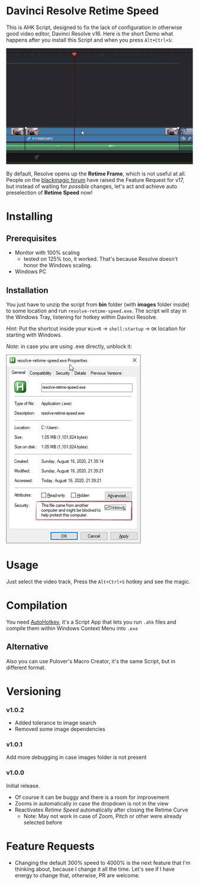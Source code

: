 # Davinci Resolve Retime Speed
This is AHK Script, designed to fix the lack of configuration in otherwise good video editor, Davinci Resolve v16. Here is the short Demo what happens after you install this Script and when you press `Alt+Ctrl+S`:

![Demonstration of what happens on hotkey](https://github.com/kotylo/davinci-resolve-retime-speed/blob/master/misc/intro.gif?raw=true)

By default, Resolve opens up the **Retime Frame**, which is not useful at all. People on the [blackmagic forum](https://forum.blackmagicdesign.com/viewtopic.php?f=33&t=102519) have raised the Feature Request for v17, but instead of waiting for *possible* changes, let's act and achieve auto preselection of **Retime Speed** now!

# Installing

## Prerequisites

* Monitor with 100% scaling
  * tested on 125% too, it worked. That's because Resolve doesn't honor the Windows scaling.
* Windows PC

## Installation

You just have to unzip the script from **bin** folder (with **images** folder inside) to some location and run `resolve-retime-speed.exe`. The script will stay in the Windows Tray, listening for hotkey within Davinci Resolve.

*Hint:* Put the shortcut inside your `Win+R` → `shell:startup` → `OK` location for starting with Windows.

*Note:* in case you are using .exe directly, unblock it:

![Unblocking in Windows 10](https://github.com/kotylo/davinci-resolve-retime-speed/blob/master/misc/unblock.png?raw=true)

# Usage
Just select the video track, Press the `Alt+Ctrl+S` hotkey and see the magic.

# Compilation
You need [AutoHotkey]([https://www.autohotkey.com/download/), it's a Script App that lets you run `.ahk` files and compile them within Windows Context Menu into `.exe`

## Alternative
Also you can use Pulover's Macro Creator, it's the same Script, but in different format.

# Versioning
### **v1.0.2**
- Added tolerance to image search
- Removed some image dependencies

### **v1.0.1**
Add more debugging in case images folder is not present

### **v1.0.0**
Initial release.
- Of course it can be buggy and there is a room for improvement
- Zooms in automatically in case the dropdown is not in the view
- Reactivates *Retime Speed* automatically after closing the Retime Curve
  - Note: May not work in case of Zoom, Pitch or other were already selected before

# Feature Requests
- Changing the default 300% speed to 4000% is the next feature that I'm thinking about, because I change it all the time. Let's see if I have energy to change that, otherwise, PR are welcome.